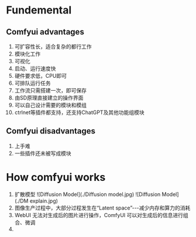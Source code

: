 # Fundemental 
## Comfyui advantages
1. 可扩容性长，适合复杂的都行工作
2. 模块化工作
3. 可视化
4. 启动、运行速度快
5. 硬件要求低，CPU即可
6. 可排队运行任务
7. 工作流只需搭建一次，即可保存
8. 由SD原理直接建立的操作界面
9. 可以自己设计需要的模块和模组
10. ctrlnet等插件都支持，还支持ChatGPT及其他功能组模块
## Comfyui disadvantages
1. 上手难
2. 一些插件还未被写成模块

# How comfyui works
1. 扩散模型
![Diffusion Model](./Diffusion model.jpg)
![Diffusion Model](./DM explain.jpg)
2. 图像生产过程中，大部分过程发生在“Latent space”---减少内存和算力的消耗
3. WebUI 无法对生成后的图片进行操作，ComfyUI 可以对生成后的信息进行组合、微调
4. 

